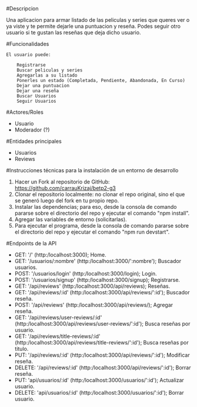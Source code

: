 #Descripcion

Una aplicacion para armar listado de las peliculas y series que queres ver o ya viste y te permite dejarle una puntuacion y reseña. Podes seguir otro usuario si te gustan las reseñas
que deja dicho usuario.

#Funcionalidades

    El usuario puede:

        Registrarse
        Buscar peliculas y series
        Agregarlas a su listado
        Ponerles un estado (Completada, Pendiente, Abandonada, En Curso)
        Dejar una puntuacion
        Dejar una reseña
        Buscar Usuarios
        Seguir Usuarios

#Actores/Roles

- Usuario
- Moderador (?)

#Entidades principales

- Usuarios
- Reviews

#Instrucciones técnicas para la instalación de un entorno de desarrollo

1. Hacer un Fork al repositorio de GitHub: https://github.com/carrauKrizaj/betp2-g3
2. Clonar el repositorio localmente: no clonar el repo original, sino el que se generó luego del fork en tu propio repo.
3. Instalar las dependencias; para eso, desde la consola de comando pararse sobre el directorio del repo y ejecutar el comando "npm install".
4. Agregar las variables de entorno (solicitarlas).
5. Para ejecutar el programa, desde la consola de comando pararse sobre el directorio del repo y ejecutar el comando "npm run devstart".

#Endpoints de la API

- GET: '/' (http:/localhost:3000); Home.
- GET: '/usuarios/:nombre' (http:/localhost:3000/':nombre'); Buscador usuarios. 
- POST: '/usuarios/login' (http:/localhost:3000/login); Login.
- POST: '/usuarios/signup' (http:/localhost:3000/signup); Registrarse.
- GET: '/api/reviews' (http:/localhost:3000/api/reviews); Reseñas.
- GET: '/api/reviews/:id' (http:/localhost:3000/api/reviews/':id'); Buscador reseña.
- POST: '/api/reviews' (http:/localhost:3000/api/reviews/); Agregar reseña.
- GET: '/api/reviews/user-reviews/:id' (http:/localhost:3000/api/reviews/user-reviews/':id'); Busca reseñas por usuario.
- GET: '/api/reviews/title-reviews/:id' (http:/localhost:3000/api/reviews/title-reviews/':id'); Busca reseñas por titulo.
- PUT: '/api/reviews/:id' (http:/localhost:3000/api/reviews/':id'); Modificar reseña.
- DELETE: '/api/reviews/:id' (http:/localhost:3000/api/reviews/':id'); Borrar reseña.
- PUT: 'api/usuarios/:id' (http:/localhost:3000/usuarios/':id'); Actualizar usuario.
- DELETE: 'api/usuarios/:id' (http:/localhost:3000/usuarios/':id'); Borrar usuario.
